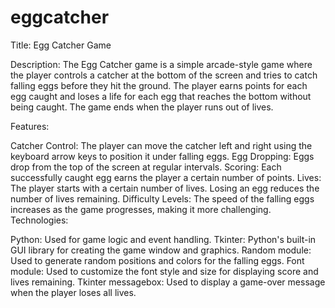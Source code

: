 # eggcatcher
Title: Egg Catcher Game

Description:
The Egg Catcher game is a simple arcade-style game where the player controls a catcher at the bottom of the screen and tries to catch falling eggs before they hit the ground. The player earns points for each egg caught and loses a life for each egg that reaches the bottom without being caught. The game ends when the player runs out of lives.

Features:

Catcher Control: The player can move the catcher left and right using the keyboard arrow keys to position it under falling eggs.
Egg Dropping: Eggs drop from the top of the screen at regular intervals.
Scoring: Each successfully caught egg earns the player a certain number of points.
Lives: The player starts with a certain number of lives. Losing an egg reduces the number of lives remaining.
Difficulty Levels: The speed of the falling eggs increases as the game progresses, making it more challenging.
Technologies:

Python: Used for game logic and event handling.
Tkinter: Python's built-in GUI library for creating the game window and graphics.
Random module: Used to generate random positions and colors for the falling eggs.
Font module: Used to customize the font style and size for displaying score and lives remaining.
Tkinter messagebox: Used to display a game-over message when the player loses all lives.

